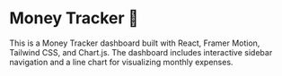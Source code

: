# Money Tracker 💸

This is a Money Tracker dashboard built with React, Framer Motion, Tailwind CSS, and Chart.js. The dashboard includes interactive sidebar navigation and a line chart for visualizing monthly expenses.
